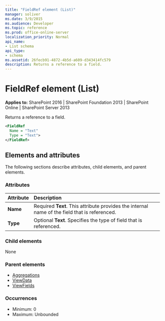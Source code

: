 ```yaml
---
title: "FieldRef element (List)"
manager: soliver
ms.date: 3/9/2015
ms.audience: Developer
ms.topic: reference
ms.prod: office-online-server
localization_priority: Normal
api_name:
- List schema
api_type:
- schema
ms.assetid: 26fecb91-4872-4b5d-a609-d343414fc579
description: Returns a reference to a field. 
---
```


# FieldRef element (List)

**Applies to:** SharePoint 2016 | SharePoint Foundation 2013 | SharePoint Online | SharePoint Server 2013
  
Returns a reference to a field. 
  
```XML
<FieldRef
  Name = "Text"
  Type = "Text">
</FieldRef>
```

## Elements and attributes

The following sections describe attributes, child elements, and parent elements.

### Attributes

|**Attribute**|**Description**|
|:-----|:-----|
|**Name** <br/> |Required **Text**. This attribute provides the internal name of the field that is referenced.  <br/> |
|**Type** <br/> |Optional **Text**. Specifies the type of field that is referenced.  <br/> |
   
### Child elements

None
   
### Parent elements

- [Aggregations](aggregations-element-list.md)
- [ViewData](viewdata-element-list.md)
- [ViewFields](viewfields-element-list.md)
   
### Occurrences

- Minimum: 0
- Maximum: Unbounded  

<br/> 
   


